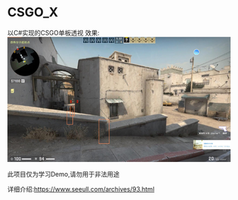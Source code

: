 # CSGO_X
以C#实现的CSGO单板透视
效果:
![GDI透视.jpg](https://raw.githubusercontent.com/SmRiley/Imgs/master/CSGO_X/1584251938.png)

此项目仅为学习Demo,请勿用于非法用途

详细介绍:https://www.seeull.com/archives/93.html